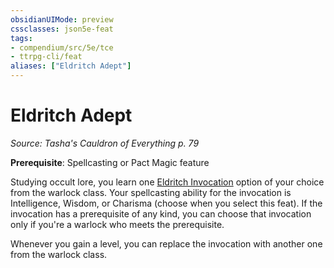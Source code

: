 ```yaml
---
obsidianUIMode: preview
cssclasses: json5e-feat
tags:
- compendium/src/5e/tce
- ttrpg-cli/feat
aliases: ["Eldritch Adept"]
---
```

# Eldritch Adept
*Source: Tasha's Cauldron of Everything p. 79*  

**Prerequisite**: Spellcasting or Pact Magic feature

Studying occult lore, you learn one [Eldritch Invocation](/3-Mechanics/CLI/optional-features/list-eldritch-invocation.md) option of your choice from the warlock class. Your spellcasting ability for the invocation is Intelligence, Wisdom, or Charisma (choose when you select this feat). If the invocation has a prerequisite of any kind, you can choose that invocation only if you're a warlock who meets the prerequisite.

Whenever you gain a level, you can replace the invocation with another one from the warlock class.